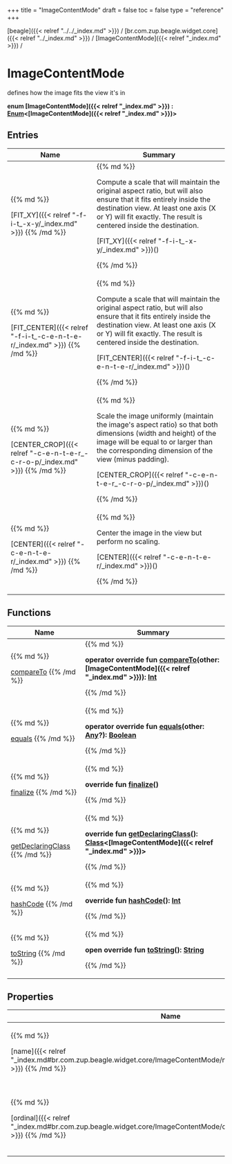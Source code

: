 +++
title = "ImageContentMode"
draft = false
toc = false
type = "reference"
+++

[beagle]({{< relref "../../_index.md" >}}) / [br.com.zup.beagle.widget.core]({{< relref "../_index.md" >}}) / [ImageContentMode]({{< relref "_index.md" >}}) / 



# ImageContentMode  
  

defines how the image fits the view it's in

<b>enum [ImageContentMode]({{< relref "_index.md" >}}) : [Enum](https://kotlinlang.org/api/latest/jvm/stdlib/kotlin/-enum/index.html)<[ImageContentMode]({{< relref "_index.md" >}})> </b>   


## Entries  
<table>
  
<thead>
<tr>
<th>
Name  
</th>
<th>
Summary  
</th>
  
</tr>
</thead>
<tbody>
<tr>
<td>
{{% md %}}

[FIT_XY]({{< relref "-f-i-t_-x-y/_index.md" >}})
{{% /md %}}
</td>
<td>
{{% md %}}

  

Compute a scale that will maintain the original aspect ratio, but will also ensure that it fits entirely inside the destination view. At least one axis (X or Y) will fit exactly. The result is centered inside the destination.

[FIT_XY]({{< relref "-f-i-t_-x-y/_index.md" >}})()  
  
   

{{% /md %}}
</td>
</tr>

<tr>
<td>
{{% md %}}

[FIT_CENTER]({{< relref "-f-i-t_-c-e-n-t-e-r/_index.md" >}})
{{% /md %}}
</td>
<td>
{{% md %}}

  

Compute a scale that will maintain the original aspect ratio, but will also ensure that it fits entirely inside the destination view. At least one axis (X or Y) will fit exactly. The result is centered inside the destination.

[FIT_CENTER]({{< relref "-f-i-t_-c-e-n-t-e-r/_index.md" >}})()  
  
   

{{% /md %}}
</td>
</tr>

<tr>
<td>
{{% md %}}

[CENTER_CROP]({{< relref "-c-e-n-t-e-r_-c-r-o-p/_index.md" >}})
{{% /md %}}
</td>
<td>
{{% md %}}

  

Scale the image uniformly (maintain the image's aspect ratio) so that both dimensions (width and height) of the image will be equal to or larger than the corresponding dimension of the view (minus padding).

[CENTER_CROP]({{< relref "-c-e-n-t-e-r_-c-r-o-p/_index.md" >}})()  
  
   

{{% /md %}}
</td>
</tr>

<tr>
<td>
{{% md %}}

[CENTER]({{< relref "-c-e-n-t-e-r/_index.md" >}})
{{% /md %}}
</td>
<td>
{{% md %}}

  

Center the image in the view but perform no scaling.

[CENTER]({{< relref "-c-e-n-t-e-r/_index.md" >}})()  
  
   

{{% /md %}}
</td>
</tr>

</tbody>
</table>


## Functions  
<table>
  
<thead>
<tr>
<th>
Name  
</th>
<th>
Summary  
</th>
  
</tr>
</thead>
<tbody>
<tr>
<td>
{{% md %}}

[compareTo](https://kotlinlang.org/api/latest/jvm/stdlib/kotlin/-enum/compare-to.html)
{{% /md %}}
</td>
<td>
{{% md %}}

  
<b>operator override fun [compareTo](https://kotlinlang.org/api/latest/jvm/stdlib/kotlin/-enum/compare-to.html)(other: [ImageContentMode]({{< relref "_index.md" >}})): [Int](https://kotlinlang.org/api/latest/jvm/stdlib/kotlin/-int/index.html)</b>  



{{% /md %}}
</td>
</tr>

<tr>
<td>
{{% md %}}

[equals](https://kotlinlang.org/api/latest/jvm/stdlib/kotlin/-enum/equals.html)
{{% /md %}}
</td>
<td>
{{% md %}}

  
<b>operator override fun [equals](https://kotlinlang.org/api/latest/jvm/stdlib/kotlin/-enum/equals.html)(other: [Any](https://kotlinlang.org/api/latest/jvm/stdlib/kotlin/-any/index.html)?): [Boolean](https://kotlinlang.org/api/latest/jvm/stdlib/kotlin/-boolean/index.html)</b>  



{{% /md %}}
</td>
</tr>

<tr>
<td>
{{% md %}}

[finalize](https://kotlinlang.org/api/latest/jvm/stdlib/kotlin/-enum/finalize.html)
{{% /md %}}
</td>
<td>
{{% md %}}

  
<b>override fun [finalize](https://kotlinlang.org/api/latest/jvm/stdlib/kotlin/-enum/finalize.html)()</b>  



{{% /md %}}
</td>
</tr>

<tr>
<td>
{{% md %}}

[getDeclaringClass](https://kotlinlang.org/api/latest/jvm/stdlib/kotlin/-enum/get-declaring-class.html)
{{% /md %}}
</td>
<td>
{{% md %}}

  
<b>override fun [getDeclaringClass](https://kotlinlang.org/api/latest/jvm/stdlib/kotlin/-enum/get-declaring-class.html)(): [Class](https://developer.android.com/reference/kotlin/java/lang/Class.html)<[ImageContentMode]({{< relref "_index.md" >}})></b>  



{{% /md %}}
</td>
</tr>

<tr>
<td>
{{% md %}}

[hashCode](https://kotlinlang.org/api/latest/jvm/stdlib/kotlin/-enum/hash-code.html)
{{% /md %}}
</td>
<td>
{{% md %}}

  
<b>override fun [hashCode](https://kotlinlang.org/api/latest/jvm/stdlib/kotlin/-enum/hash-code.html)(): [Int](https://kotlinlang.org/api/latest/jvm/stdlib/kotlin/-int/index.html)</b>  



{{% /md %}}
</td>
</tr>

<tr>
<td>
{{% md %}}

[toString](https://kotlinlang.org/api/latest/jvm/stdlib/kotlin/-enum/to-string.html)
{{% /md %}}
</td>
<td>
{{% md %}}

  
<b>open override fun [toString](https://kotlinlang.org/api/latest/jvm/stdlib/kotlin/-enum/to-string.html)(): [String](https://kotlinlang.org/api/latest/jvm/stdlib/kotlin/-string/index.html)</b>  



{{% /md %}}
</td>
</tr>

</tbody>
</table>


## Properties  
<table>
  
<thead>
<tr>
<th>
Name  
</th>
<th>
Summary  
</th>
  
</tr>
</thead>
<tbody>
<tr>
<td>
{{% md %}}

[name]({{< relref "_index.md#br.com.zup.beagle.widget.core/ImageContentMode/name/#/PointingToDeclaration/" >}})
{{% /md %}}
</td>
<td>
{{% md %}}

  <b>override val [name]({{< relref "_index.md#br.com.zup.beagle.widget.core/ImageContentMode/name/#/PointingToDeclaration/" >}}): [String](https://kotlinlang.org/api/latest/jvm/stdlib/kotlin/-string/index.html)</b>   

{{% /md %}}
</td>
</tr>

<tr>
<td>
{{% md %}}

[ordinal]({{< relref "_index.md#br.com.zup.beagle.widget.core/ImageContentMode/ordinal/#/PointingToDeclaration/" >}})
{{% /md %}}
</td>
<td>
{{% md %}}

  <b>override val [ordinal]({{< relref "_index.md#br.com.zup.beagle.widget.core/ImageContentMode/ordinal/#/PointingToDeclaration/" >}}): [Int](https://kotlinlang.org/api/latest/jvm/stdlib/kotlin/-int/index.html)</b>   

{{% /md %}}
</td>
</tr>

</tbody>
</table>

